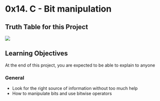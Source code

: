 # 0x14. C - Bit manipulation

## Truth Table for this Project
![](https://s3.amazonaws.com/intranet-projects-files/holbertonschool-low_level_programming/232/bitwise.PNG)
## Learning Objectives

At the end of this project, you are expected to be able to explain to anyone
### General

-   Look for the right source of information without too much help
-   How to manipulate bits and use bitwise operators

